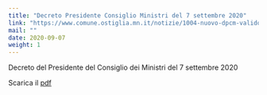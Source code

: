 ```yaml
---
title: "Decreto Presidente Consiglio Ministri del 7 settembre 2020"
link: "https://www.comune.ostiglia.mn.it/notizie/1004-nuovo-dpcm-valido-dal-7-al-30-settembre-2020"
mail: ""
date: 2020-09-07
weight: 1
---
```


Decreto del Presidente del Consiglio dei Ministri del 7 settembre 2020

Scarica il [pdf](/documents/dpcm_07_settembre_2020.pdf)

